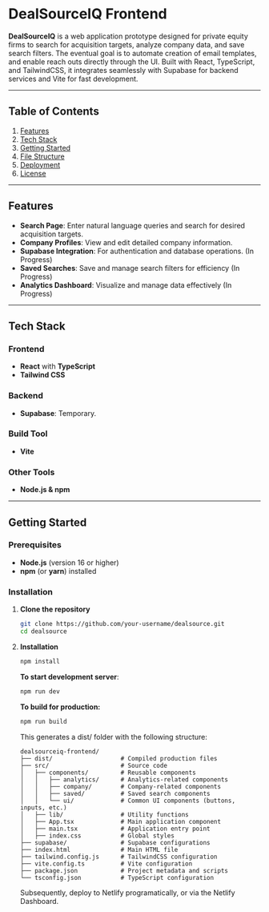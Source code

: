 # DealSourceIQ Frontend

**DealSourceIQ** is a web application prototype designed for private equity firms to search for acquisition targets, analyze company data, and save search filters. The eventual goal is to automate creation of email templates, and enable reach outs directly through the UI. Built with React, TypeScript, and TailwindCSS, it integrates seamlessly with Supabase for backend services and Vite for fast development.

---

## Table of Contents

1. [Features](#features)
2. [Tech Stack](#tech-stack)
3. [Getting Started](#getting-started)
4. [File Structure](#file-structure)
5. [Deployment](#deployment)
6. [License](#license)

---

## Features
 
- **Search Page**: Enter natural language queries and search for desired acquisition targets.
- **Company Profiles**: View and edit detailed company information.
- **Supabase Integration**: For authentication and database operations. (In Progress)
- **Saved Searches**: Save and manage search filters for efficiency (In Progress)
- **Analytics Dashboard**: Visualize and manage data effectively (In Progress)
---

## Tech Stack

### Frontend

- **React** with **TypeScript**
- **Tailwind CSS**

### Backend

- **Supabase**: Temporary.

### Build Tool

- **Vite**

### Other Tools

- **Node.js & npm**

---

## Getting Started

### Prerequisites

- **Node.js** (version 16 or higher)
- **npm** (or **yarn**) installed

### Installation

1. **Clone the repository**
   ```bash
   git clone https://github.com/your-username/dealsource.git
   cd dealsource
   ```

2. **Installation**
    ```bash
    npm install
    ```

    **To start development server**:
    ```bash
    npm run dev
    ```

    **To build for production:**
    ```bash
    npm run build
    ```

    This generates a dist/ folder with the following structure:
    ```
    dealsourceiq-frontend/
    ├── dist/                   # Compiled production files
    ├── src/                    # Source code
    │   ├── components/         # Reusable components
    │   │   ├── analytics/      # Analytics-related components
    │   │   ├── company/        # Company-related components
    │   │   ├── saved/          # Saved search components
    │   │   └── ui/             # Common UI components (buttons, inputs, etc.)
    │   ├── lib/                # Utility functions
    │   ├── App.tsx             # Main application component
    │   ├── main.tsx            # Application entry point
    │   ├── index.css           # Global styles
    ├── supabase/               # Supabase configurations
    ├── index.html              # Main HTML file
    ├── tailwind.config.js      # TailwindCSS configuration
    ├── vite.config.ts          # Vite configuration
    ├── package.json            # Project metadata and scripts
    └── tsconfig.json           # TypeScript configuration
    ```

    Subsequently, deploy to Netlify programatically, or via the Netlify Dashboard.